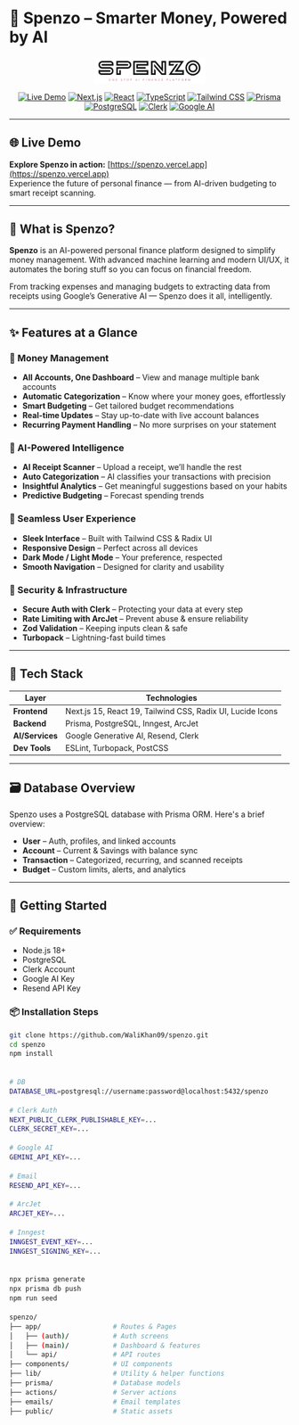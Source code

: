 # 💸 Spenzo – Smarter Money, Powered by AI

<div align="center">
  <img src="public/logo.png" alt="Spenzo Logo" width="200"/>

  <br/>

  [![Live Demo](https://img.shields.io/badge/Live_Demo-View_Now-22c55e?style=for-the-badge&logo=vercel)](https://spenzo.vercel.app/)
  [![Next.js](https://img.shields.io/badge/Next.js-15.4.4-black?style=for-the-badge&logo=next.js)](https://nextjs.org/)
  [![React](https://img.shields.io/badge/React-19.0.0-blue?style=for-the-badge&logo=react)](https://reactjs.org/)
  [![TypeScript](https://img.shields.io/badge/TypeScript-5.0-blue?style=for-the-badge&logo=typescript)](https://www.typescriptlang.org/)
  [![Tailwind CSS](https://img.shields.io/badge/Tailwind_CSS-3.4.1-38B2AC?style=for-the-badge&logo=tailwind-css)](https://tailwindcss.com/)
  [![Prisma](https://img.shields.io/badge/Prisma-6.0.1-2D3748?style=for-the-badge&logo=prisma)](https://www.prisma.io/)
  [![PostgreSQL](https://img.shields.io/badge/PostgreSQL-13+-336791?style=for-the-badge&logo=postgresql)](https://www.postgresql.org/)
  [![Clerk](https://img.shields.io/badge/Clerk-Auth-6C47FF?style=for-the-badge)](https://clerk.com/)
  [![Google AI](https://img.shields.io/badge/Google_AI-Gemini-4285F4?style=for-the-badge)](https://ai.google.dev/)
</div>

---

## 🌐 Live Demo

**Explore Spenzo in action:** [https://spenzo.vercel.app](https://spenzo.vercel.app)  
Experience the future of personal finance — from AI-driven budgeting to smart receipt scanning.

---

## 🧠 What is Spenzo?

**Spenzo** is an AI-powered personal finance platform designed to simplify money management. With advanced machine learning and modern UI/UX, it automates the boring stuff so you can focus on financial freedom.

From tracking expenses and managing budgets to extracting data from receipts using Google’s Generative AI — Spenzo does it all, intelligently.

---

## ✨ Features at a Glance

### 💼 Money Management
- **All Accounts, One Dashboard** – View and manage multiple bank accounts
- **Automatic Categorization** – Know where your money goes, effortlessly
- **Smart Budgeting** – Get tailored budget recommendations
- **Real-time Updates** – Stay up-to-date with live account balances
- **Recurring Payment Handling** – No more surprises on your statement

### 🤖 AI-Powered Intelligence
- **AI Receipt Scanner** – Upload a receipt, we’ll handle the rest
- **Auto Categorization** – AI classifies your transactions with precision
- **Insightful Analytics** – Get meaningful suggestions based on your habits
- **Predictive Budgeting** – Forecast spending trends

### 📱 Seamless User Experience
- **Sleek Interface** – Built with Tailwind CSS & Radix UI
- **Responsive Design** – Perfect across all devices
- **Dark Mode / Light Mode** – Your preference, respected
- **Smooth Navigation** – Designed for clarity and usability

### 🔐 Security & Infrastructure
- **Secure Auth with Clerk** – Protecting your data at every step
- **Rate Limiting with ArcJet** – Prevent abuse & ensure reliability
- **Zod Validation** – Keeping inputs clean & safe
- **Turbopack** – Lightning-fast build times

---

## 🔧 Tech Stack

| Layer        | Technologies |
|--------------|--------------|
| **Frontend** | Next.js 15, React 19, Tailwind CSS, Radix UI, Lucide Icons |
| **Backend**  | Prisma, PostgreSQL, Inngest, ArcJet |
| **AI/Services** | Google Generative AI, Resend, Clerk |
| **Dev Tools** | ESLint, Turbopack, PostCSS |

---

## 🗃️ Database Overview

Spenzo uses a PostgreSQL database with Prisma ORM. Here's a brief overview:

- **User** – Auth, profiles, and linked accounts
- **Account** – Current & Savings with balance sync
- **Transaction** – Categorized, recurring, and scanned receipts
- **Budget** – Custom limits, alerts, and analytics

---

## 🚀 Getting Started

### ✅ Requirements
- Node.js 18+
- PostgreSQL
- Clerk Account
- Google AI Key
- Resend API Key

### 📦 Installation Steps

```bash
git clone https://github.com/WaliKhan09/spenzo.git
cd spenzo
npm install


# DB
DATABASE_URL=postgresql://username:password@localhost:5432/spenzo

# Clerk Auth
NEXT_PUBLIC_CLERK_PUBLISHABLE_KEY=...
CLERK_SECRET_KEY=...

# Google AI
GEMINI_API_KEY=...

# Email
RESEND_API_KEY=...

# ArcJet
ARCJET_KEY=...

# Inngest
INNGEST_EVENT_KEY=...
INNGEST_SIGNING_KEY=...


npx prisma generate
npx prisma db push
npm run seed

spenzo/
├── app/                  # Routes & Pages
│   ├── (auth)/           # Auth screens
│   ├── (main)/           # Dashboard & features
│   └── api/              # API routes
├── components/           # UI components
├── lib/                  # Utility & helper functions
├── prisma/               # Database models
├── actions/              # Server actions
├── emails/               # Email templates
├── public/               # Static assets

